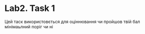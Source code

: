# Lab2. Task 1
Цей таск використовється для оціннювання чи пройшов твій бал мінімаьлний поріг чи ні
